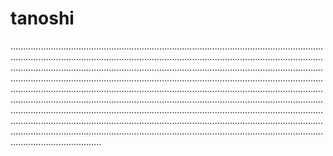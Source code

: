 # tanoshi

................................................................................................................................................................................................................................................................................................................................................................................................................................................................................................................................................................................................................................................................................................................................................................................................................................................................................................................................................................................................................................................................................................................................................................................................